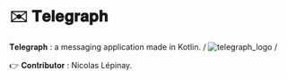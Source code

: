 # ✉️ 𝐓𝐞𝐥𝐞𝐠𝐫𝐚𝐩𝐡
𝐓𝐞𝐥𝐞𝐠𝐫𝐚𝐩𝐡 : a messaging application made in Kotlin.
/
![telegraph_logo](https://user-images.githubusercontent.com/87578863/160559463-022b7278-ff04-4e99-93ec-386fb2d33bbd.png)
/

👉 𝐂𝐨𝐧𝐭𝐫𝐢𝐛𝐮𝐭𝐨𝐫 : Nicolas Lépinay.
